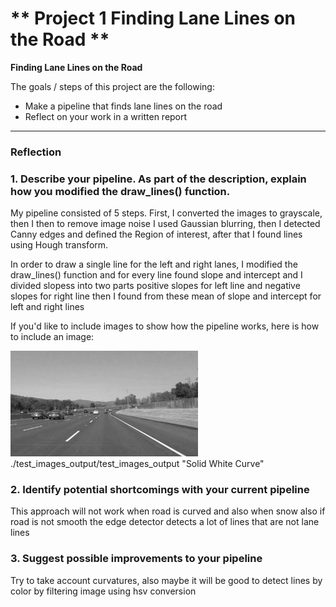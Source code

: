 # ** Project 1 Finding Lane Lines on the Road ** 

**Finding Lane Lines on the Road**

The goals / steps of this project are the following:
* Make a pipeline that finds lane lines on the road
* Reflect on your work in a written report


[//]: # (Image References)

[image1]: ./examples/grayscale.jpg "Grayscale"

---

### Reflection

### 1. Describe your pipeline. As part of the description, explain how you modified the draw_lines() function.

My pipeline consisted of 5 steps. First, I converted the images to grayscale, then I then to remove image noise
I used Gaussian blurring, then I detected Canny edges and defined the Region of interest, after that I found
lines using Hough transform.

In order to draw a single line for the left and right lanes, I modified the draw_lines() function and for every line 
found slope and intercept and I divided slopess into two parts positive slopes for left line and negative slopes for right line then I found from these mean of slope and intercept for left and right lines

If you'd like to include images to show how the pipeline works, here is how to include an image: 

![alt text][image1] ./test_images_output/test_images_output "Solid White Curve"


### 2. Identify potential shortcomings with your current pipeline

 This approach will not work when road is curved and also when snow  also if road is not smooth the edge detector detects a lot of lines that are not lane lines


### 3. Suggest possible improvements to your pipeline

Try to take account curvatures, also maybe it will be good to detect lines by color by filtering image
using hsv conversion




